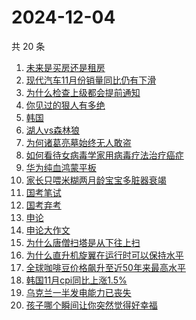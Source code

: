 # 2024-12-04

共 20 条

<!-- BEGIN ZHIHUSEARCH -->
<!-- 最后更新时间 Wed Dec 04 2024 20:29:44 GMT+0800 (China Standard Time) -->
1. [未来是买房还是租房](https://www.zhihu.com/search?q=未来是买房还是租房)
1. [现代汽车11月份销量同比仍有下滑](https://www.zhihu.com/search?q=现代汽车11月份销量同比仍有下滑)
1. [为什么检查上级都会提前通知](https://www.zhihu.com/search?q=为什么检查上级都会提前通知)
1. [你见过的狠人有多绝](https://www.zhihu.com/search?q=你见过的狠人有多绝)
1. [韩国](https://www.zhihu.com/search?q=韩国)
1. [湖人vs森林狼](https://www.zhihu.com/search?q=湖人vs森林狼)
1. [为何诸葛亮墓始终无人敢盗](https://www.zhihu.com/search?q=为何诸葛亮墓始终无人敢盗)
1. [如何看待女病毒学家用病毒疗法治疗癌症](https://www.zhihu.com/search?q=如何看待女病毒学家用病毒疗法治疗癌症)
1. [华为纯血鸿蒙平板](https://www.zhihu.com/search?q=华为纯血鸿蒙平板)
1. [家长只喂米糊两月龄宝宝多脏器衰竭](https://www.zhihu.com/search?q=家长只喂米糊两月龄宝宝多脏器衰竭)
1. [国考笔试](https://www.zhihu.com/search?q=国考笔试)
1. [国考弃考](https://www.zhihu.com/search?q=国考弃考)
1. [申论](https://www.zhihu.com/search?q=申论)
1. [申论大作文](https://www.zhihu.com/search?q=申论大作文)
1. [为什么唐僧扫塔是从下往上扫](https://www.zhihu.com/search?q=为什么唐僧扫塔是从下往上扫)
1. [为什么直升机旋翼在运行时可以保持水平](https://www.zhihu.com/search?q=为什么直升机旋翼在运行时可以保持水平)
1. [全球咖啡豆价格飙升至近50年来最高水平](https://www.zhihu.com/search?q=全球咖啡豆价格飙升至近50年来最高水平)
1. [韩国11月cpi同比上涨1.5%](https://www.zhihu.com/search?q=韩国11月cpi同比上涨1.5%)
1. [乌克兰一半发电能力已丧失](https://www.zhihu.com/search?q=乌克兰一半发电能力已丧失)
1. [孩子哪个瞬间让你突然觉得好幸福](https://www.zhihu.com/search?q=孩子哪个瞬间让你突然觉得好幸福)
<!-- END ZHIHUSEARCH -->
